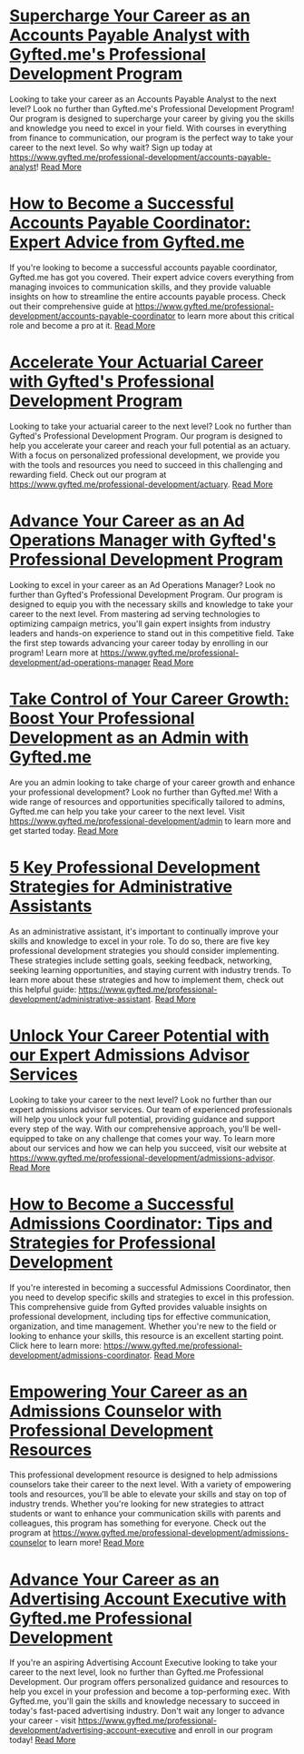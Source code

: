 # [Supercharge Your Career as an Accounts Payable Analyst with Gyfted.me's Professional Development Program](https://www.gyfted.me/professional-development/accounts-payable-analyst)

Looking to take your career as an Accounts Payable Analyst to the next level? Look no further than Gyfted.me's Professional Development Program! Our program is designed to supercharge your career by giving you the skills and knowledge you need to excel in your field. With courses in everything from finance to communication, our program is the perfect way to take your career to the next level. So why wait? Sign up today at https://www.gyfted.me/professional-development/accounts-payable-analyst! [Read More](https://www.gyfted.me/professional-development/accounts-payable-analyst)

# [How to Become a Successful Accounts Payable Coordinator: Expert Advice from Gyfted.me](https://www.gyfted.me/professional-development/accounts-payable-coordinator)

If you're looking to become a successful accounts payable coordinator, Gyfted.me has got you covered. Their expert advice covers everything from managing invoices to communication skills, and they provide valuable insights on how to streamline the entire accounts payable process. Check out their comprehensive guide at https://www.gyfted.me/professional-development/accounts-payable-coordinator to learn more about this critical role and become a pro at it. [Read More](https://www.gyfted.me/professional-development/accounts-payable-coordinator)

# [Accelerate Your Actuarial Career with Gyfted's Professional Development Program](https://www.gyfted.me/professional-development/actuary)

Looking to take your actuarial career to the next level? Look no further than Gyfted's Professional Development Program. Our program is designed to help you accelerate your career and reach your full potential as an actuary. With a focus on personalized professional development, we provide you with the tools and resources you need to succeed in this challenging and rewarding field. Check out our program at https://www.gyfted.me/professional-development/actuary. [Read More](https://www.gyfted.me/professional-development/actuary)

# [Advance Your Career as an Ad Operations Manager with Gyfted's Professional Development Program](https://www.gyfted.me/professional-development/ad-operations-manager)

Looking to excel in your career as an Ad Operations Manager? Look no further than Gyfted's Professional Development Program. Our program is designed to equip you with the necessary skills and knowledge to take your career to the next level. From mastering ad serving technologies to optimizing campaign metrics, you'll gain expert insights from industry leaders and hands-on experience to stand out in this competitive field. Take the first step towards advancing your career today by enrolling in our program! Learn more at https://www.gyfted.me/professional-development/ad-operations-manager [Read More](https://www.gyfted.me/professional-development/ad-operations-manager)

# [Take Control of Your Career Growth: Boost Your Professional Development as an Admin with Gyfted.me](https://www.gyfted.me/professional-development/admin)

Are you an admin looking to take charge of your career growth and enhance your professional development? Look no further than Gyfted.me! With a wide range of resources and opportunities specifically tailored to admins, Gyfted.me can help you take your career to the next level. Visit https://www.gyfted.me/professional-development/admin to learn more and get started today. [Read More](https://www.gyfted.me/professional-development/admin)

# [5 Key Professional Development Strategies for Administrative Assistants](https://www.gyfted.me/professional-development/administrative-assistant)

As an administrative assistant, it's important to continually improve your skills and knowledge to excel in your role. To do so, there are five key professional development strategies you should consider implementing. These strategies include setting goals, seeking feedback, networking, seeking learning opportunities, and staying current with industry trends. To learn more about these strategies and how to implement them, check out this helpful guide: https://www.gyfted.me/professional-development/administrative-assistant. [Read More](https://www.gyfted.me/professional-development/administrative-assistant)

# [Unlock Your Career Potential with our Expert Admissions Advisor Services](https://www.gyfted.me/professional-development/admissions-advisor)

Looking to take your career to the next level? Look no further than our expert admissions advisor services. Our team of experienced professionals will help you unlock your full potential, providing guidance and support every step of the way. With our comprehensive approach, you'll be well-equipped to take on any challenge that comes your way. To learn more about our services and how we can help you succeed, visit our website at https://www.gyfted.me/professional-development/admissions-advisor. [Read More](https://www.gyfted.me/professional-development/admissions-advisor)

# [How to Become a Successful Admissions Coordinator: Tips and Strategies for Professional Development](https://www.gyfted.me/professional-development/admissions-coordinator)

If you're interested in becoming a successful Admissions Coordinator, then you need to develop specific skills and strategies to excel in this profession. This comprehensive guide from Gyfted provides valuable insights on professional development, including tips for effective communication, organization, and time management. Whether you're new to the field or looking to enhance your skills, this resource is an excellent starting point. Click here to learn more: https://www.gyfted.me/professional-development/admissions-coordinator. [Read More](https://www.gyfted.me/professional-development/admissions-coordinator)

# [Empowering Your Career as an Admissions Counselor with Professional Development Resources](https://www.gyfted.me/professional-development/admissions-counselor)

This professional development resource is designed to help admissions counselors take their career to the next level. With a variety of empowering tools and resources, you'll be able to elevate your skills and stay on top of industry trends. Whether you're looking for new strategies to attract students or want to enhance your communication skills with parents and colleagues, this program has something for everyone. Check out the program at https://www.gyfted.me/professional-development/admissions-counselor to learn more! [Read More](https://www.gyfted.me/professional-development/admissions-counselor)

# [Advance Your Career as an Advertising Account Executive with Gyfted.me Professional Development](https://www.gyfted.me/professional-development/advertising-account-executive)

If you're an aspiring Advertising Account Executive looking to take your career to the next level, look no further than Gyfted.me Professional Development. Our program offers personalized guidance and resources to help you excel in your profession and become a top-performing exec. With Gyfted.me, you'll gain the skills and knowledge necessary to succeed in today's fast-paced advertising industry. Don't wait any longer to advance your career - visit https://www.gyfted.me/professional-development/advertising-account-executive and enroll in our program today! [Read More](https://www.gyfted.me/professional-development/advertising-account-executive)

